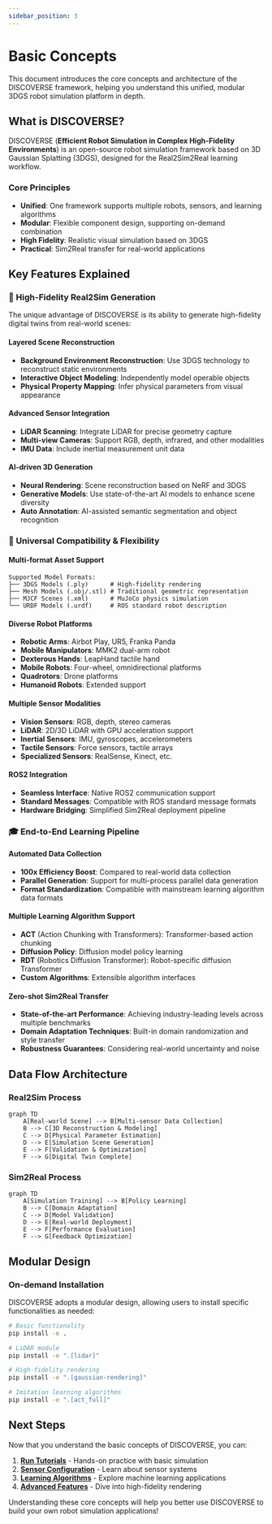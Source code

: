 ```yaml
---
sidebar_position: 3
---
```


# Basic Concepts

This document introduces the core concepts and architecture of the DISCOVERSE framework, helping you understand this unified, modular 3DGS robot simulation platform in depth.

## What is DISCOVERSE?

DISCOVERSE (**Efficient Robot Simulation in Complex High-Fidelity Environments**) is an open-source robot simulation framework based on 3D Gaussian Splatting (3DGS), designed for the Real2Sim2Real learning workflow.

### Core Principles

- **Unified**: One framework supports multiple robots, sensors, and learning algorithms
- **Modular**: Flexible component design, supporting on-demand combination
- **High Fidelity**: Realistic visual simulation based on 3DGS
- **Practical**: Sim2Real transfer for real-world applications

## Key Features Explained

### 🎯 High-Fidelity Real2Sim Generation

The unique advantage of DISCOVERSE is its ability to generate high-fidelity digital twins from real-world scenes:

#### Layered Scene Reconstruction
- **Background Environment Reconstruction**: Use 3DGS technology to reconstruct static environments
- **Interactive Object Modeling**: Independently model operable objects
- **Physical Property Mapping**: Infer physical parameters from visual appearance

#### Advanced Sensor Integration
- **LiDAR Scanning**: Integrate LiDAR for precise geometry capture
- **Multi-view Cameras**: Support RGB, depth, infrared, and other modalities
- **IMU Data**: Include inertial measurement unit data

#### AI-driven 3D Generation
- **Neural Rendering**: Scene reconstruction based on NeRF and 3DGS
- **Generative Models**: Use state-of-the-art AI models to enhance scene diversity
- **Auto Annotation**: AI-assisted semantic segmentation and object recognition

### 🔧 Universal Compatibility & Flexibility

#### Multi-format Asset Support
```
Supported Model Formats:
├── 3DGS Models (.ply)      # High-fidelity rendering
├── Mesh Models (.obj/.stl) # Traditional geometric representation
├── MJCF Scenes (.xml)      # MuJoCo physics simulation
└── URDF Models (.urdf)     # ROS standard robot description
```

#### Diverse Robot Platforms
- **Robotic Arms**: Airbot Play, UR5, Franka Panda
- **Mobile Manipulators**: MMK2 dual-arm robot
- **Dexterous Hands**: LeapHand tactile hand
- **Mobile Robots**: Four-wheel, omnidirectional platforms
- **Quadrotors**: Drone platforms
- **Humanoid Robots**: Extended support

#### Multiple Sensor Modalities
- **Vision Sensors**: RGB, depth, stereo cameras
- **LiDAR**: 2D/3D LiDAR with GPU acceleration support
- **Inertial Sensors**: IMU, gyroscopes, accelerometers
- **Tactile Sensors**: Force sensors, tactile arrays
- **Specialized Sensors**: RealSense, Kinect, etc.

#### ROS2 Integration
- **Seamless Interface**: Native ROS2 communication support
- **Standard Messages**: Compatible with ROS standard message formats
- **Hardware Bridging**: Simplified Sim2Real deployment pipeline

### 🎓 End-to-End Learning Pipeline

#### Automated Data Collection
- **100x Efficiency Boost**: Compared to real-world data collection
- **Parallel Generation**: Support for multi-process parallel data generation
- **Format Standardization**: Compatible with mainstream learning algorithm data formats

#### Multiple Learning Algorithm Support
- **ACT** (Action Chunking with Transformers): Transformer-based action chunking
- **Diffusion Policy**: Diffusion model policy learning
- **RDT** (Robotics Diffusion Transformer): Robot-specific diffusion Transformer
- **Custom Algorithms**: Extensible algorithm interfaces

#### Zero-shot Sim2Real Transfer
- **State-of-the-art Performance**: Achieving industry-leading levels across multiple benchmarks
- **Domain Adaptation Techniques**: Built-in domain randomization and style transfer
- **Robustness Guarantees**: Considering real-world uncertainty and noise

## Data Flow Architecture

### Real2Sim Process

```mermaid
graph TD
    A[Real-world Scene] --> B[Multi-sensor Data Collection]
    B --> C[3D Reconstruction & Modeling]
    C --> D[Physical Parameter Estimation]
    D --> E[Simulation Scene Generation]
    E --> F[Validation & Optimization]
    F --> G[Digital Twin Complete]
```

### Sim2Real Process

```mermaid
graph TD
    A[Simulation Training] --> B[Policy Learning]
    B --> C[Domain Adaptation]
    C --> D[Model Validation]  
    D --> E[Real-world Deployment]
    E --> F[Performance Evaluation]
    F --> G[Feedback Optimization]
```

## Modular Design

### On-demand Installation
DISCOVERSE adopts a modular design, allowing users to install specific functionalities as needed:

```bash
# Basic functionality
pip install -e .

# LiDAR module
pip install -e ".[lidar]"

# High-fidelity rendering
pip install -e ".[gaussian-rendering]"

# Imitation learning algorithms
pip install -e ".[act_full]"
```

## Next Steps

Now that you understand the basic concepts of DISCOVERSE, you can:

1. **[Run Tutorials](../tutorials/basic-simulation/overview.md)** - Hands-on practice with basic simulation
2. **[Sensor Configuration](../tutorials/sensors/overview.md)** - Learn about sensor systems
3. **[Learning Algorithms](../tutorials/imitation-learning/overview.md)** - Explore machine learning applications
4. **[Advanced Features](../advanced/gaussian-splatting/overview.md)** - Dive into high-fidelity rendering

Understanding these core concepts will help you better use DISCOVERSE to build your own robot simulation applications!
